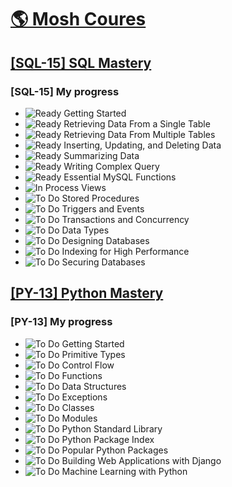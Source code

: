 # [🌎 Mosh Coures](https://codewithmosh.com/courses)
## [[SQL-15] SQL Mastery](https://codewithmosh.com/p/complete-sql-mastery)
### [SQL-15] My progress
- ![Ready](https://img.shields.io/badge/-✔-success) Getting Started
- ![Ready](https://img.shields.io/badge/-✔-success) Retrieving Data From a Single Table
- ![Ready](https://img.shields.io/badge/-✔-success) Retrieving Data From Multiple Tables
- ![Ready](https://img.shields.io/badge/-✔-success) Inserting, Updating, and Deleting Data
- ![Ready](https://img.shields.io/badge/-✔-success) Summarizing Data
- ![Ready](https://img.shields.io/badge/-✔-success) Writing Complex Query
- ![Ready](https://img.shields.io/badge/-✔-success) Essential MySQL Functions
- ![In Process](https://img.shields.io/badge/-★-dcb620) Views
- ![To Do](https://img.shields.io/badge/-✖-inactive) Stored Procedures
- ![To Do](https://img.shields.io/badge/-✖-inactive) Triggers and Events
- ![To Do](https://img.shields.io/badge/-✖-inactive) Transactions and Concurrency
- ![To Do](https://img.shields.io/badge/-✖-inactive) Data Types
- ![To Do](https://img.shields.io/badge/-✖-inactive) Designing Databases
- ![To Do](https://img.shields.io/badge/-✖-inactive) Indexing for High Performance
- ![To Do](https://img.shields.io/badge/-✖-inactive) Securing Databases
## [[PY-13] Python Mastery](https://codewithmosh.com/p/python-programming-course-beginners)
### [PY-13] My progress
- ![To Do](https://img.shields.io/badge/-✖-inactive) Getting Started
- ![To Do](https://img.shields.io/badge/-✖-inactive) Primitive Types
- ![To Do](https://img.shields.io/badge/-✖-inactive) Control Flow
- ![To Do](https://img.shields.io/badge/-✖-inactive) Functions
- ![To Do](https://img.shields.io/badge/-✖-inactive) Data Structures
- ![To Do](https://img.shields.io/badge/-✖-inactive) Exceptions
- ![To Do](https://img.shields.io/badge/-✖-inactive) Classes
- ![To Do](https://img.shields.io/badge/-✖-inactive) Modules
- ![To Do](https://img.shields.io/badge/-✖-inactive) Python Standard Library
- ![To Do](https://img.shields.io/badge/-✖-inactive) Python Package Index
- ![To Do](https://img.shields.io/badge/-✖-inactive) Popular Python Packages
- ![To Do](https://img.shields.io/badge/-✖-inactive) Building Web Applications with Django
- ![To Do](https://img.shields.io/badge/-✖-inactive) Machine Learning with Python
